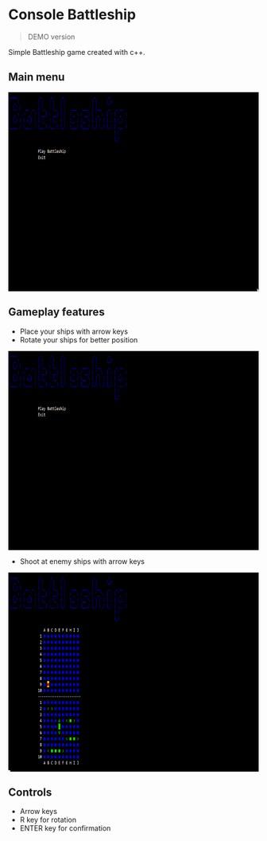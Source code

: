 # Console Battleship 
>DEMO version

Simple Battleship game created with c++. 

## Main menu
<img src="https://github.com/Stebis-dev/Battleship/blob/main-v.1/B0GzgZCX62.gif?raw=true" align="center"
     alt="Game main screen" width="711" height="400">
## Gameplay features

- Place your ships with arrow keys
- Rotate your ships for better position

<img src="https://github.com/Stebis-dev/Battleship/blob/main/M3DPHC8cAt.gif" align="center"
     alt="Placing ship" width="711" height="400">

- Shoot at enemy ships with arrow keys

<img src="https://github.com/Stebis-dev/Battleship/blob/main/IIdvtjAxOX.gif" align="center"
     alt="Shooting" width="711" height="400">

## Controls
- Arrow keys
- R key for rotation
- ENTER key for confirmation

